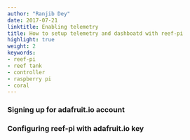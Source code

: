 ```yaml
---
author: "Ranjib Dey"
date: 2017-07-21
linktitle: Enabling telemetry
title: How to setup telemetry and dashboatd with reef-pi
highlight: true
weight: 2
keywords:
- reef-pi
- reef tank
- controller
- raspberry pi
- coral
---
```


### Signing up for adafruit.io account

###  Configuring reef-pi with adafruit.io key


